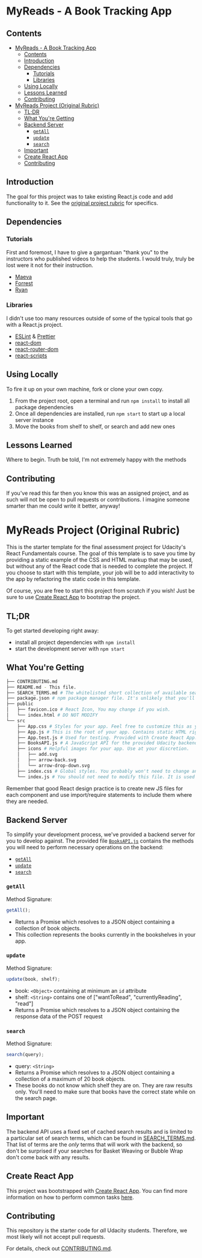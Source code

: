 # MyReads - A Book Tracking App

## Contents

- [MyReads - A Book Tracking App](#myreads---a-book-tracking-app)
    - [Contents](#contents)
    - [Introduction](#introduction)
    - [Dependencies](#dependencies)
        - [Tutorials](#tutorials)
        - [Libraries](#libraries)
    - [Using Locally](#using-locally)
    - [Lessons Learned](#lessons-learned)
    - [Contributing](#contributing)
- [MyReads Project (Original Rubric)](#myreads-project-original-rubric)
    - [TL;DR](#tldr)
    - [What You're Getting](#what-youre-getting)
    - [Backend Server](#backend-server)
        - [`getAll`](#getall)
        - [`update`](#update)
        - [`search`](#search)
    - [Important](#important)
    - [Create React App](#create-react-app)
    - [Contributing](#contributing)

## Introduction

The goal for this project was to take existing React.js code and add functionality to it. See the [original project rubric](#myreads-project-original-rubric) for specifics.

## Dependencies

### Tutorials

First and foremost, I have to give a gargantuan "thank you" to the instructors who published videos to help the students. I would truly, truly be lost were it not for their instruction.

- [Maeva](https://www.youtube.com/watch?v=i6L2jLHV9j8)
- [Forrest](https://www.youtube.com/watch?v=bpKI3R0nf7E)
- [Ryan](https://www.youtube.com/watch?v=acJHkd6K5kI)

### Libraries

I didn't use too many resources outside of some of the typical tools that go with a React.js project.

- [ESLint](https://eslint.org) & [Prettier](https://prettier.io)
- [react-dom](https://www.npmjs.com/package/react-dom)
- [react-router-dom](https://www.npmjs.com/package/react-router-dom)
- [react-scripts](https://www.npmjs.com/package/react-scripts)

## Using Locally

To fire it up on your own machine, fork or clone your own copy.

1. From the project root, open a terminal and run `npm install` to install all package dependencies
2. Once all dependencies are installed, run `npm start` to start up a local server instance
3. Move the books from shelf to shelf, or search and add new ones

## Lessons Learned

Where to begin. Truth be told, I'm not extremely happy with the methods

## Contributing

If you've read this far then you know this was an assigned project, and as such will not be open to pull requests or contributions. I imagine someone smarter than me could write it better, anyway!

# MyReads Project (Original Rubric)

This is the starter template for the final assessment project for Udacity's React Fundamentals course. The goal of this template is to save you time by providing a static example of the CSS and HTML markup that may be used, but without any of the React code that is needed to complete the project. If you choose to start with this template, your job will be to add interactivity to the app by refactoring the static code in this template.

Of course, you are free to start this project from scratch if you wish! Just be sure to use [Create React App](https://github.com/facebookincubator/create-react-app) to bootstrap the project.

## TL;DR

To get started developing right away:

- install all project dependencies with `npm install`
- start the development server with `npm start`

## What You're Getting

```bash
├── CONTRIBUTING.md
├── README.md - This file.
├── SEARCH_TERMS.md # The whitelisted short collection of available search terms for you to use with your app.
├── package.json # npm package manager file. It's unlikely that you'll need to modify this.
├── public
│   ├── favicon.ico # React Icon, You may change if you wish.
│   └── index.html # DO NOT MODIFY
└── src
    ├── App.css # Styles for your app. Feel free to customize this as you desire.
    ├── App.js # This is the root of your app. Contains static HTML right now.
    ├── App.test.js # Used for testing. Provided with Create React App. Testing is encouraged, but not required.
    ├── BooksAPI.js # A JavaScript API for the provided Udacity backend. Instructions for the methods are below.
    ├── icons # Helpful images for your app. Use at your discretion.
    │   ├── add.svg
    │   ├── arrow-back.svg
    │   └── arrow-drop-down.svg
    ├── index.css # Global styles. You probably won't need to change anything here.
    └── index.js # You should not need to modify this file. It is used for DOM rendering only.
```

Remember that good React design practice is to create new JS files for each component and use import/require statements to include them where they are needed.

## Backend Server

To simplify your development process, we've provided a backend server for you to develop against. The provided file [`BooksAPI.js`](src/BooksAPI.js) contains the methods you will need to perform necessary operations on the backend:

- [`getAll`](#getall)
- [`update`](#update)
- [`search`](#search)

### `getAll`

Method Signature:

```js
getAll();
```

- Returns a Promise which resolves to a JSON object containing a collection of book objects.
- This collection represents the books currently in the bookshelves in your app.

### `update`

Method Signature:

```js
update(book, shelf);
```

- book: `<Object>` containing at minimum an `id` attribute
- shelf: `<String>` contains one of ["wantToRead", "currentlyReading", "read"]
- Returns a Promise which resolves to a JSON object containing the response data of the POST request

### `search`

Method Signature:

```js
search(query);
```

- query: `<String>`
- Returns a Promise which resolves to a JSON object containing a collection of a maximum of 20 book objects.
- These books do not know which shelf they are on. They are raw results only. You'll need to make sure that books have the correct state while on the search page.

## Important

The backend API uses a fixed set of cached search results and is limited to a particular set of search terms, which can be found in [SEARCH_TERMS.md](SEARCH_TERMS.md). That list of terms are the _only_ terms that will work with the backend, so don't be surprised if your searches for Basket Weaving or Bubble Wrap don't come back with any results.

## Create React App

This project was bootstrapped with [Create React App](https://github.com/facebookincubator/create-react-app). You can find more information on how to perform common tasks [here](https://github.com/facebookincubator/create-react-app/blob/master/packages/react-scripts/template/README.md).

## Contributing

This repository is the starter code for _all_ Udacity students. Therefore, we most likely will not accept pull requests.

For details, check out [CONTRIBUTING.md](CONTRIBUTING.md).
